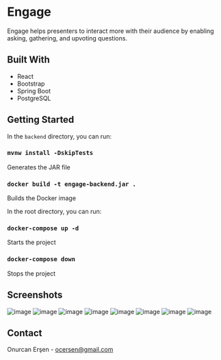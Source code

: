 # Engage

Engage helps presenters to interact more with their audience by enabling asking, gathering, and upvoting questions.

## Built With

- React
- Bootstrap
- Spring Boot
- PostgreSQL

## Getting Started

In the `backend` directory, you can run:

### `mvnw install -DskipTests`
Generates the JAR file

### `docker build -t engage-backend.jar .`
Builds the Docker image

In the root directory, you can run:

### `docker-compose up -d`
Starts the project

### `docker-compose down`
Stops the project

## Screenshots
![image](https://user-images.githubusercontent.com/73167337/180852630-6cd4e8e7-81d8-4dd1-b939-cab9bc139c05.png)
![image](https://user-images.githubusercontent.com/73167337/180852714-c64a27d2-7844-4110-acaf-1dca2a0ba384.png)
![image](https://user-images.githubusercontent.com/73167337/180852780-52fcd4a2-3248-4f64-976f-5525ad722a51.png)
![image](https://user-images.githubusercontent.com/73167337/180852847-ae9ade54-41c2-47e2-946c-d2cc975c1f30.png)
![image](https://user-images.githubusercontent.com/73167337/180852111-88d49165-2093-4116-8a70-608f470efce8.png)
![image](https://user-images.githubusercontent.com/73167337/180852207-e145716c-14ef-4c48-96be-a232c4fb1914.png)
![image](https://user-images.githubusercontent.com/73167337/180852273-4a2f9da2-2a2f-4242-8bef-6f53ccb0e08d.png)
![image](https://user-images.githubusercontent.com/73167337/180852356-e0709c35-151a-4c0e-b027-6bd52eaaa05c.png)

## Contact
Onurcan Erşen - ocersen@gmail.com
